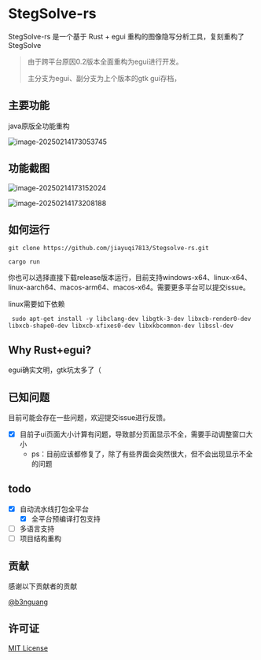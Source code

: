 # StegSolve-rs 
StegSolve-rs 是一个基于 Rust + egui 重构的图像隐写分析工具，复刻重构了StegSolve

> 由于跨平台原因0.2版本全面重构为egui进行开发。
>
> 主分支为egui、副分支为上个版本的gtk gui存档，

## 主要功能
java原版全功能重构

![image-20250214173053745](/img/image-20250214173053745.png)


## 功能截图

![image-20250214173152024](/img/image-20250214173152024.png)

![image-20250214173208188](/img/image-20250214173208188.png)

## 如何运行
`git clone https://github.com/jiayuqi7813/Stegsolve-rs.git`

`cargo run`

你也可以选择直接下载release版本运行，目前支持windows-x64、linux-x64、linux-aarch64、macos-arm64、macos-x64。需要更多平台可以提交issue。

linux需要如下依赖
```shell
 sudo apt-get install -y libclang-dev libgtk-3-dev libxcb-render0-dev libxcb-shape0-dev libxcb-xfixes0-dev libxkbcommon-dev libssl-dev
```

## Why Rust+egui?
egui确实文明，gtk坑太多了（

## 已知问题

目前可能会存在一些问题，欢迎提交issue进行反馈。

- [x] 目前子ui页面大小计算有问题，导致部分页面显示不全，需要手动调整窗口大小
    - ps：目前应该都修复了，除了有些界面会突然很大，但不会出现显示不全的问题


## todo

- [x] 自动流水线打包全平台
    - [x] 全平台预编译打包支持
- [ ] 多语言支持
- [ ] 项目结构重构

## 贡献
感谢以下贡献者的贡献

[@b3nguang](https://github.com/b3nguang) 

## 许可证
[MIT License](LICENSE)
